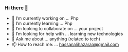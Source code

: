 ### Hi there 👋

- 🔭 I’m currently working on ... Php
- 🌱 I’m currently learning ... Php
- 👯 I’m looking to collaborate on ... your project
- 🤔 I’m looking for help with ... learning new technologies
- 💬 Ask me about ... anything (related to tech)
- 📫 How to reach me: ... hassanalihazaraa@gmail.com
